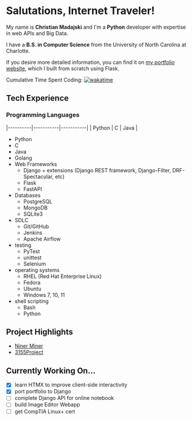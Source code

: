 # Salutations, Internet Traveler!

My name is **Christian Madajski** and I'm a **Python** developer with expertise in web APIs and Big Data.

I have a **B.S. in Computer Science** from the University of North Carolina at Charlotte.

If you desire more detailed information, you can find it on [my portfolio website](https://cmadajski.herokuapp.com/), which I built from scratch using Flask.

Cumulative Time Spent Coding: [![wakatime](https://wakatime.com/badge/user/510092ca-a9b8-48f5-bf50-9b05005ef525.svg)](https://wakatime.com/@510092ca-a9b8-48f5-bf50-9b05005ef525)

## Tech Experience
### Programming Languages

|----------|-----------|-----------|
| Python   |      C    |   Java    |


  - Python
  - C
  - Java
  - Golang
- Web Frameworks
  - Django + extensions (Django REST framework, Django-Filter, DRF-Spectacular, etc)
  - Flask
  - FastAPI
- Databases
  - PostgreSQL
  - MongoDB
  - SQLite3
- SDLC
  - Git/GitHub
  - Jenkins
  - Apache Airflow
- testing
  - PyTest
  - unittest
  - Selenium
- operating systems
  - RHEL (Red Hat Enterprise Linux)
  - Fedora
  - Ubuntu
  - Windows 7, 10, 11
- shell scripting
  - Bash
  - Python

## Project Highlights
- [Niner Miner](https://github.com/cmadajski/niner_miner)
- [3155Project](https://github.com/cmadajski/3155Project)

## Currently Working On...
- [x] learn HTMX to improve client-side interactivity
- [x] port portfolio to Django
- [ ] complete Django API for online notebook
- [ ] build Image Editor Webapp
- [ ] get CompTIA Linux+ cert
